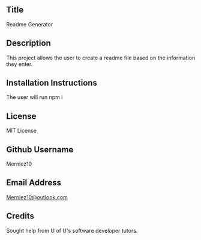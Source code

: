
## Title
Readme Generator

## Description
This project allows the user to create a readme file based on the information they enter.

## Installation Instructions
The user will run npm i 

## License
MIT License

## Github Username
Merniez10

## Email Address
Merniez10@outlook.com

## Credits
Sought help from U of U's software developer tutors. 

